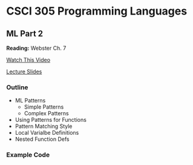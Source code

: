 # CSCI 305 Programming Languages

## ML Part 2

**Reading:** Webster Ch. 7

[Watch This Video]()

[Lecture Slides](lectures/Lecture16.pdf)

### Outline

* ML Patterns
  * Simple Patterns
  * Complex Patterns
* Using Patterns for Functions
* Pattern Matching Style
* Local Varialbe Definitions
* Nested Function Defs

### Example Code
